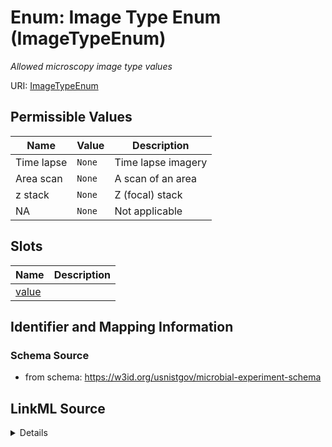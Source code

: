 # Enum: Image Type Enum (ImageTypeEnum)




_Allowed microscopy image type values_





URI: [ImageTypeEnum](ImageTypeEnum.md)

## Permissible Values

| Name | Value | Description |
| --- | --- | --- |
| Time lapse | `None` | Time lapse imagery |
| Area scan | `None` | A scan of an area |
| z stack | `None` | Z (focal) stack |
| NA | `None` | Not applicable |




## Slots

| Name | Description |
| ---  | --- |
| [value](value.md) |  |






## Identifier and Mapping Information







### Schema Source


* from schema: https://w3id.org/usnistgov/microbial-experiment-schema






## LinkML Source

<details>
```yaml
name: ImageTypeEnum
description: Allowed microscopy image type values
title: Image Type Enum
from_schema: https://w3id.org/usnistgov/microbial-experiment-schema
rank: 1000
permissible_values:
  Time lapse:
    text: Time lapse
    description: Time lapse imagery
  Area scan:
    text: Area scan
    description: A scan of an area
  z stack:
    text: z stack
    description: Z (focal) stack
  NA:
    text: NA
    description: Not applicable

```
</details>
